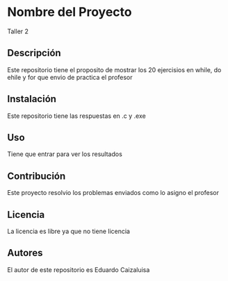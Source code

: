 # Nombre del Proyecto
Taller 2
## Descripción
Este repositorio tiene el proposito de mostrar los 20 ejercisios en while, do ehile y for que envio de practica el profesor
## Instalación
Este repositorio tiene las respuestas en .c y .exe

## Uso
Tiene que entrar para ver los resultados

## Contribución
Este proyecto resolvio los problemas enviados como lo asigno el profesor

## Licencia
La licencia es libre ya que no tiene licencia
## Autores
El autor de este repositorio es Eduardo Caizaluisa
